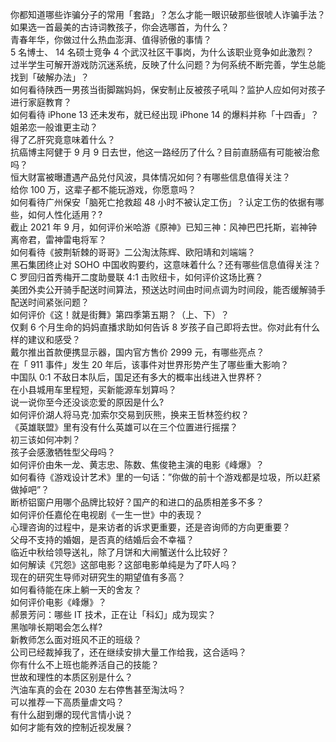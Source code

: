 你都知道哪些诈骗分子的常用「套路」？怎么才能一眼识破那些很唬人诈骗手法？  
如果选一首最美的古诗词教孩子，你会选哪首，为什么？  
青春年华，你做过什么热血澎湃、值得骄傲的事情？  
5 名博士、 14 名硕士竞争 4 个武汉社区干事岗，为什么该职业竞争如此激烈？  
过半学生可解开游戏防沉迷系统，反映了什么问题？为何系统不断完善，学生总能找到「破解办法」？  
如何看待陕西一男孩当街脚踹妈妈，保安制止反被孩子吼叫？监护人应如何对孩子进行家庭教育？  
如何看待 iPhone 13 还未发布，就已经出现 iPhone 14 的爆料并称「十四香」？  
姐弟恋一般谁更主动？  
得了乙肝究竟意味着什么？  
抗癌博主阿健于 9 月 9 日去世，他这一路经历了什么？目前直肠癌有可能被治愈吗？  
恒大财富被曝遭遇产品兑付风波，具体情况如何？有哪些信息值得关注？  
给你 100 万，这辈子都不能玩游戏，你愿意吗？  
如何看待广州保安「脑死亡抢救超 48 小时不被认定工伤」？认定工伤的依据有哪些，如何人性化适用？?  
截止 2021 年 9 月，如何评价米哈游《原神》已知三神：风神巴巴托斯，岩神钟离帝君，雷神雷电将军？  
如何看待《披荆斩棘的哥哥》二公淘汰陈辉、欧阳靖和刘端端？  
黑石集团终止对 SOHO 中国收购要约，这意味着什么？还有哪些信息值得关注？  
C 罗回归首秀梅开二度助曼联 4:1 击败纽卡，如何评价这场比赛？  
美团外卖公开骑手配送时间算法，预送达时间由时间点调为时间段，能否缓解骑手配送时间紧张问题？  
如何评价《这！就是街舞》第四季第五期？（上、下）？  
仅剩 6 个月生命的妈妈直播求助如何告诉 8 岁孩子自己即将去世。你对此有什么样的建议和感受？  
戴尔推出首款便携显示器，国内官方售价 2999 元，有哪些亮点？  
在「 911 事件」发生 20 年后，该事件对世界形势产生了哪些重大影响？  
中国队 0:1 不敌日本队后，国足还有多大的概率出线进入世界杯？  
在小县城用车里程短，买新能源车划算吗？  
说一说你至今还没谈恋爱的原因是什么?  
如何评价湖人将马克·加索尔交易到灰熊，换来王哲林签约权？  
《英雄联盟》里有没有什么英雄可以在三个位置进行摇摆？  
初三该如何冲刺？  
孩子会感激牺牲型父母吗？  
如何评价由朱一龙、黄志忠、陈数、焦俊艳主演的电影《峰爆》？  
如何看待《游戏设计艺术》里的一句话：”你做的前十个游戏都是垃圾，所以赶紧做掉吧”？  
断桥铝窗户用哪个品牌比较好？国产的和进口的品质相差多不多？  
如何评价任嘉伦在电视剧《一生一世》中的表现？  
心理咨询的过程中，是来访者的诉求更重要，还是咨询师的方向更重要？  
父母不支持的婚姻，是否真的结婚后会不幸福？  
临近中秋给领导送礼，除了月饼和大闸蟹送什么比较好？  
如何解读《咒怨》这部电影？这部电影单纯是为了吓人吗？  
现在的研究生导师对研究生的期望值有多高？  
如何看待能在床上躺一天的舍友？  
如何评价电影《峰爆》？  
郝景芳问：哪些 IT 技术，正在让「科幻」成为现实？  
黑咖啡长期喝会怎么样?  
新教师怎么面对班风不正的班级？  
公司已经裁掉我了，还在继续安排大量工作给我，这合适吗？  
你有什么不上班也能养活自己的技能？  
世故和理性的本质区别是什么？  
汽油车真的会在 2030 左右停售甚至淘汰吗？  
可以推荐一下高质量虐文吗？  
有什么甜到爆的现代言情小说？  
如何才能有效的控制近视发展？  
